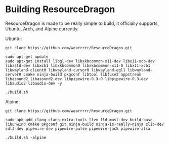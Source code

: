 # Building ResourceDragon

ResourceDragon is made to be really simple to build, it officially supports, Ubuntu, Arch, and Alpine currently.

Ubuntu:
```
git clone https://github.com/wearrrrr/ResourceDragon.git

sudo apt-get update
sudo apt-get install libgl-dev libxkbcommon-x11-dev libx11-xcb-dev libzstd-dev libxcb1 libxkbcommon0 libxkbcommon-x11-0 libx11-xcb1 libwayland-client0 libwayland-cursor0 libwayland-egl1 libwayland-server0 cmake ninja-build pkgconf libtool libfuse2 appstream libasound2 libasound2-dev libpipewire-0.3-0 libpipewire-0.3-dev libaudio2 libaudio-dev -y

./build.sh
```

Alpine:
```
git clone https://github.com/wearrrrr/ResourceDragon.git

sudo apk add clang clang-extra-tools llvm lld musl-dev build-base libunwind cmake pkgconf git ninja-build ninja-is-really-ninja zlib-dev sdl3-dev pipewire-dev pipewire-pulse pipewire-jack pipewire-alsa

./build.sh -alpine
```
